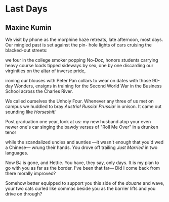 # Last Days
## Maxine Kumin
We visit by phone as the morphine haze
retreats, late afternoon, most days.
Our mingled past is set against the pin-
hole lights of cars cruising the blacked-out streets:

we four in the college smoker popping No-Doz,
honors students carrying heavy course loads
tipped sideways by sex, one by one discarding
our virginities on the altar of inverse pride,

ironing our blouses with Peter Pan collars
to wear on dates with those 90-day Wonders,
ensigns in training for the Second World War
in the Business School across the Charles River.

We called ourselves the Unholy Four.
Whenever any three of us met on campus
we huddled to bray _Austria! Russia! Prussia!_
in unison. It came out sounding like _Horseshit!_

Post graduation one year, look at us:
my new husband atop your even newer
one's car singing the bawdy verses
of "Roll Me Over" in a drunken tenor

while the scandalized uncles and aunties
—it wasn't enough that you'd wed a Chinese—
wrung their hands. You drove off
trailing _Just Married_ in two languages.

Now BJ is gone, and Hettie. You have, they say,
only days. It is my plan to go with you
as far as the border. I've been that far—
Did I come back from there morally improved?

Somehow better equipped to support you
this side of the _douane_ and wave,
your two cats curled like commas beside you
as the barrier lifts and you drive on through?